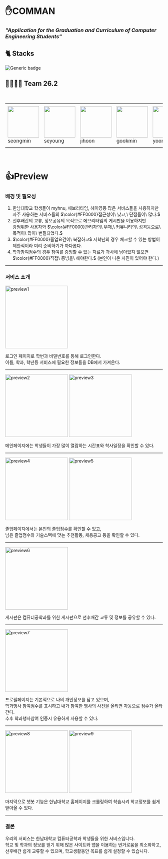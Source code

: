 # ✋COMMAN

### *"Application for the Graduation and Curriculum of Computer Engineering Students"*

## 🐈 Stacks

![Generic badge](https://img.shields.io/badge/flutter-3.19.5-blue.svg)

## 👨‍👨‍👦‍👦 Team 26.2
<br>
<table>
  <tr height="140px">
    <td width="130px">
      <a href="https://github.com/seongm1n"><img height="100px" width="100px" src="https://avatars.githubusercontent.com/u/166149819?v=4"></a>
      <br>
      <a href="https://github.com/seongm1n">seongmin</a>
    </td>
    <td width="130px">
      <a href="https://github.com/SEY0UNGK"><img height="100px" width="100px" src="https://avatars.githubusercontent.com/u/167311819?v=4"></a>
      <br>
      <a href="https://github.com/SEY0UNGK">seyoung</a>
    </td>
    <td width="130px">
      <a href="https://github.com/Byunjihun"><img height="100px" width="100px" src="https://avatars.githubusercontent.com/u/91594844?v=4"></a>
      <br>
      <a href="https://github.com/Byunjihun">jihoon</a>
    </td>
    <td width="130px">
      <a href="https://github.com/kimgukmin-99"><img height="100px" width="100px" src="https://avatars.githubusercontent.com/u/84234658?v=4"></a>
      <br>
      <a href="https://github.com/kimgukmin-99">gookmin</a>
    </td>
    <td width="130px">
      <a href="https://github.com/lyseok"><img height="100px" width="100px" src="https://avatars.githubusercontent.com/u/115852659?v=4"></a>
      <br>
      <a href="https://github.com/lyseok">yoonseok</a>
    </td>
  </tr>
</table>
<br>

# 👍Preview

### 배경 및 필요성
  
<p>
<ol>
  <li>한남대학교 학생들이 myhnu, 에브리타임, 헤이영등 많은 서비스들을 사용하지만 자주 사용하는 서비스들의 $\color{#FF0000}접근성이\ 낮고,\ 단점들이\ 많다.$</li>
  <li>선후배간의 교류, 정보공유의 목적으로 에브리타임의 게시판을 이용하지만<br> 광범위한 사용자와 $\color{#FF0000}관리자의\ 부재,\ 커뮤니티의\ 성격등으로\ 목적이\ 많이\ 변질되었다.$</li>
  <li>$\color{#FF0000}졸업요건이\ 복잡하고$ 저학년의 경우 체크할 수 있는 방법이 제한적이라 미리 준비하기가 까다롭다.</li>
  <li>학과참여점수의 경우 참여를 증빙할 수 있는 자료가 과사에 남아있지 않으면 $\color{#FF0000}직접\ 증빙을\ 해야한다.$ (본인이 나온 사진이 있어야 한다.)</li>
</ol>
</p>

----
### 서비스 소개
<img width="200" alt="preview1" src="https://github.com/seongm1n/flutter-academic-management/assets/166149819/bb0f463b-ce0c-446d-8289-95f2f5628272"> 

로그인 페이지로 학번과 비밀번호를 통해 로그인한다.<br>이름, 학과, 학년등 서비스에 필요한 정보들을 DB에서 가져온다.

----

<img width="200" alt="preview2" src="https://github.com/seongm1n/flutter-academic-management/assets/166149819/1fb837e8-5d9d-4062-83a2-871e4493c853">
<img width="200" alt="preview3" src="https://github.com/seongm1n/flutter-academic-management/assets/166149819/9355be2b-f217-4d6d-a1f0-9246d412fd45">

메인페이지에는 학생들이 가장 많이 열람하는 시간표와 학사일정을 확인할 수 있다.

----

<img width="200" alt="preview4" src="https://github.com/seongm1n/flutter-academic-management/assets/166149819/28d55df7-0d96-421d-8c7e-416c7e8efd92">
<img width="200" alt="preview5" src="https://github.com/seongm1n/flutter-academic-management/assets/166149819/00a57dca-2531-4ec3-b238-fb5757f7105d">

졸업페이지에서는 본인의 졸업점수를 확인할 수 있고,<br>
남은 졸업점수와 기술스택에 맞는 추천활동, 채용공고 등을 확인할 수 있다.

----

<img width="200" alt="preview6" src="https://github.com/seongm1n/flutter-academic-management/assets/166149819/36ec14c3-28d7-47a7-a98d-dabce46eb3c1">

게시판은 컴퓨터공학과를 위한 게시판으로 선후배간 교류 및 정보를 공유할 수 있다.

----

<img width="200" alt="preview7" src="https://github.com/seongm1n/flutter-academic-management/assets/166149819/c1e745ce-ba52-4b52-8686-b844efab1c64">

프로필페이지는 기본적으로 나의 개인정보를 담고 있으며,<br>
학과행사 참여점수를 표시하고 내가 참여한 행사의 사진을 올리면 자동으로 점수가 올라간다.<br>
추후 학과행사참여 인증시 유용하게 사용할 수 있다.

----

<img width="200" alt="preview8" src="https://github.com/seongm1n/flutter-academic-management/assets/166149819/c76d358c-1904-4816-a160-401745cb15be">
<img width="200" alt="preview9" src="https://github.com/seongm1n/flutter-academic-management/assets/166149819/ccf03868-aef4-4dcb-b781-ae9589aeee3e">

마지막으로 챗봇 기능은 한남대학교 홈페이지를 크롤링하여 학습시켜 학교정보를 쉽게 받아올 수 있다.<br>

----

### 결론

우리의 서비스는 한남대학교 컴퓨터공학과 학생들을 위한 서비스입니다.<br>
학교 및 학과의 정보를 얻기 위해 많은 사이트와 앱을 이용하는 번거로움을 최소화하고,<br>
선후배간 쉽게 교류할 수 있으며, 학교생활동안 목표를 쉽게 설정할 수 있습니다.
